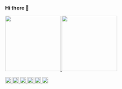 ### Hi there 👋



 <a href="https://github.com/m4j7">
  <img height="180em" src="https://github-readme-stats.vercel.app/api?username=m4j7&show_icons=true&theme=dracula&include_all_commits=true&count_private=true"/>
  <img height="180em" src="https://github-readme-stats.vercel.app/api/top-langs/?username=m4j7&layout=compact&langs_count=7&theme=dracula"/>

  
  <div style="display: inline_block"><br>
  <img height="20em" src="https://cdn.jsdelivr.net/gh/devicons/devicon/icons/c/c-plain.svg" />
  <img height="20em" src="https://cdn.jsdelivr.net/gh/devicons/devicon/icons/css3/css3-plain.svg" />
  <img height="20em" src="https://cdn.jsdelivr.net/gh/devicons/devicon/icons/java/java-original.svg" />
  <img height="20em" src="https://cdn.jsdelivr.net/gh/devicons/devicon/icons/csharp/csharp-plain.svg" />
  <img height="20em" src="https://cdn.jsdelivr.net/gh/devicons/devicon/icons/angularjs/angularjs-plain.svg" />
  <img height="20em" src="https://cdn.jsdelivr.net/gh/devicons/devicon/icons/javascript/javascript-plain.svg" />
          
  
  <div>


